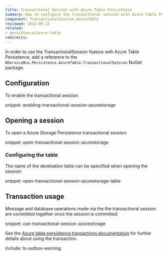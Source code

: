 ```yaml
---
title: Transactional Session with Azure Table Persistence
summary: How to configure the transactional session with Azure Table Persistence
component: TransactionalSession.AzureTable
reviewed: 2022-09-12
related:
- persistence/azure-table
redirects:
---
```


In order to use the TransactionalSession feature with Azure Table Persistence, add a reference to the `NServiceBus.Persistence.AzureTable.TransactionalSession` NuGet package.

## Configuration

To enable the transactional session:

snippet: enabling-transactional-session-azurestorage

## Opening a session

To open a Azure Storage Persistence transactional session:

snippet: open-transactional-session-azurestorage

### Configuring the table

The name of the destination table can be specified when opening the session:

snippet: open-transactional-session-azurestorage-table

## Transaction usage

Message and database operations made via the the transactional session are committed together once the session is committed:

snippet: use-transactional-session-azurestorage

See the [Azure table persistence transactions documentation](/persistence/azure-table/transactions.md#sharing-the-transaction) for further details about using the transaction.

include: ts-outbox-warning